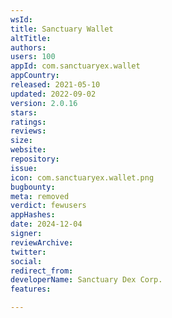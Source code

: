 ```yaml
---
wsId: 
title: Sanctuary Wallet
altTitle: 
authors: 
users: 100
appId: com.sanctuaryex.wallet
appCountry: 
released: 2021-05-10
updated: 2022-09-02
version: 2.0.16
stars: 
ratings: 
reviews: 
size: 
website: 
repository: 
issue: 
icon: com.sanctuaryex.wallet.png
bugbounty: 
meta: removed
verdict: fewusers
appHashes: 
date: 2024-12-04
signer: 
reviewArchive: 
twitter: 
social: 
redirect_from: 
developerName: Sanctuary Dex Corp.
features: 

---
```


